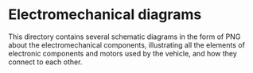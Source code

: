 # Electromechanical diagrams

This directory contains several schematic diagrams in the form of PNG about the electromechanical components, illustrating all the elements of electronic components and motors used by the vehicle, and how they connect to each other.
